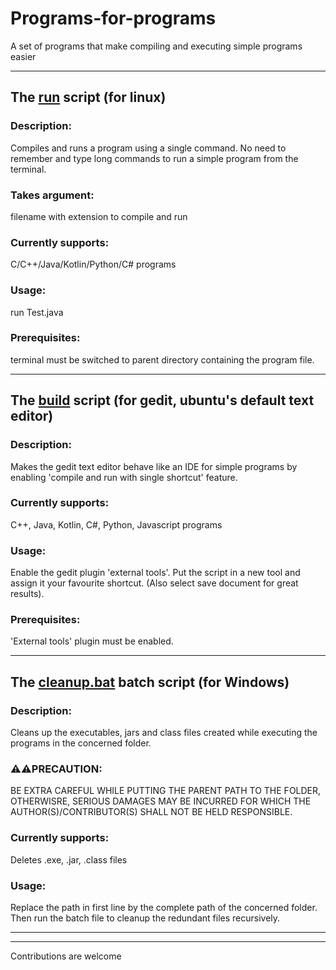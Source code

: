 # Programs-for-programs
A set of programs that make compiling and executing simple programs easier

---------------------------------------------------------------------------------

## The [run](https://github.com/Drivers-lite/Programs-for-programs/blob/main/run) script (for linux)
### Description:
  Compiles and runs a program using a single command. No need to remember and type long commands to run a simple program from the terminal.
### Takes argument:
  filename with extension to compile and run
### Currently supports:
  C/C++/Java/Kotlin/Python/C# programs
### Usage:
  run Test.java
### Prerequisites:
  terminal must be switched to parent directory containing the program file.

-------------------

## The [build](https://github.com/Drivers-lite/Programs-for-programs/blob/main/build) script (for gedit, ubuntu's default text editor)
### Description:
  Makes the gedit text editor behave like an IDE for simple programs by enabling 'compile and run with single shortcut' feature.
### Currently supports:
  C++, Java, Kotlin, C#, Python, Javascript programs
### Usage:
  Enable the gedit plugin 'external tools'. Put the script in a new tool and assign it your favourite shortcut. (Also select save document for great results).
### Prerequisites:
  'External tools' plugin must be enabled.

--------------

## The [cleanup.bat](https://github.com/Drivers-lite/Programs-for-programs/blob/main/cleanup.bat) batch script (for Windows)
### Description:
  Cleans up the executables, jars and class files created while executing the programs in the concerned folder.
### ⚠⚠PRECAUTION:
  BE EXTRA CAREFUL WHILE PUTTING THE PARENT PATH TO THE FOLDER, OTHERWISRE, SERIOUS DAMAGES MAY BE INCURRED FOR WHICH THE AUTHOR(S)/CONTRIBUTOR(S) SHALL NOT BE HELD RESPONSIBLE.
### Currently supports:
  Deletes .exe, .jar, .class files
### Usage:
  Replace the path in first line by the complete path of the concerned folder. Then run the batch file to cleanup the redundant files recursively.

----------------------------
------------------



Contributions are welcome
